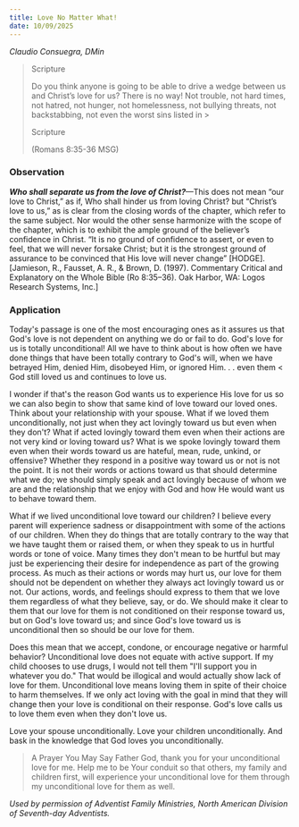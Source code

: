 ```yaml
---
title: Love No Matter What!
date: 10/09/2025
---
```


_Claudio Consuegra, DMin_

> <p>Scripture</p>
> Do you think anyone is going to be able to drive a wedge between us and Christ’s love for us? There is no way! Not trouble, not hard times, not hatred, not hunger, not homelessness, not bullying threats, not backstabbing, not even the worst sins listed in > <p>Scripture</p>
> (Romans 8:35-36 MSG)

### Observation

**_Who shall separate us from the love of Christ?_**—This does not mean “our love to Christ,” as if, Who shall hinder us from loving Christ? but “Christ’s love to us,” as is clear from the closing words of the chapter, which refer to the same subject. Nor would the other sense harmonize with the scope of the chapter, which is to exhibit the ample ground of the believer’s confidence in Christ. “It is no ground of confidence to assert, or even to feel, that we will never forsake Christ; but it is the strongest ground of assurance to be convinced that His love will never change” [HODGE]. [Jamieson, R., Fausset, A. R., & Brown, D. (1997). Commentary Critical and Explanatory on the Whole Bible (Ro 8:35–36). Oak Harbor, WA: Logos Research Systems, Inc.]

### Application

Today's passage is one of the most encouraging ones as it assures us that God's love is not dependent on anything we do or fail to do. God's love for us is totally unconditional! All we have to think about is how often we have done things that have been totally contrary to God's will, when we have betrayed Him, denied Him, disobeyed Him, or ignored Him. . . even them < God still loved us and continues to love us.

I wonder if that's the reason God wants us to experience His love for us so we can also begin to show that same kind of love toward our loved ones. Think about your relationship with your spouse. What if we loved them unconditionally, not just when they act lovingly toward us but even when they don't? What if acted lovingly toward them even when their actions are not very kind or loving toward us? What is we spoke lovingly toward them even when their words toward us are hateful, mean, rude, unkind, or offensive? Whether they respond in a positive way toward us or not is not the point. It is not their words or actions toward us that should determine what we do; we should simply speak and act lovingly because of whom we are and the relationship that we enjoy with God and how He would want us to behave toward them.

What if we lived unconditional love toward our children? I believe every parent will experience sadness or disappointment with some of the actions of our children. When they do things that are totally contrary to the way that we have taught them or raised them, or when they speak to us in hurtful words or tone of voice. Many times they don't mean to be hurtful but may just be experiencing their desire for independence as part of the growing process. As much as their actions or words may hurt us, our love for them should not be dependent on whether they always act lovingly toward us or not. Our actions, words, and feelings should express to them that we love them regardless of what they believe, say, or do. We should make it clear to them that our love for them is not conditioned on their response toward us, but on God's love toward us; and since God's love toward us is unconditional then so should be our love for them.

Does this mean that we accept, condone, or encourage negative or harmful behavior? Unconditional love does not equate with active support. If my child chooses to use drugs, I would not tell them "I'll support you in whatever you do." That would be illogical and would actually show lack of love for them. Unconditional love means loving them in spite of their choice to harm themselves. If we only act loving with the goal in mind that they will change then your love is conditional on their response. God's love calls us to love them even when they don't love us.

Love your spouse unconditionally. Love your children unconditionally. And bask in the knowledge that God loves you unconditionally.

> <callout>A Prayer You May Say</callout>
> Father God, thank you for your unconditional love for me. Help me to be Your conduit so that others, my family and children first, will experience your unconditional love for them through my unconditional love for them as well.

_Used by permission of Adventist Family Ministries, North American Division of Seventh-day Adventists._